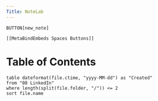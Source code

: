 ```yaml
---
Title: NoteLab
---
```

`BUTTON[new_note]`
```meta-bind-embed
[[MetaBindEmbeds Spaces Buttons]]
```

# Table of Contents

```dataview
table dateformat(file.ctime, "yyyy-MM-dd") as "Created"
from "08 LinkedIn"
where length(split(file.folder, "/")) <= 2
sort file.name
```
